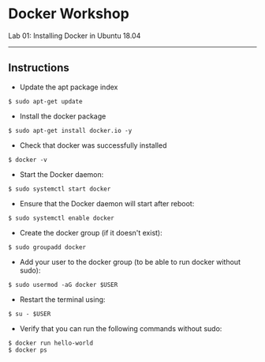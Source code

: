 # Docker Workshop
Lab 01: Installing Docker in Ubuntu 18.04

---

## Instructions

 - Update the apt package index
```
$ sudo apt-get update
```

 - Install the docker package
```
$ sudo apt-get install docker.io -y
```

 - Check that docker was successfully installed
```
$ docker -v
```

 - Start the Docker daemon:
```
$ sudo systemctl start docker
```

 - Ensure that the Docker daemon will start after reboot:
```
$ sudo systemctl enable docker
```

 - Create the docker group (if it doesn't exist):
```
$ sudo groupadd docker
```

 - Add your user to the docker group (to be able to run docker without sudo):
```
$ sudo usermod -aG docker $USER
```

 - Restart the terminal using:
```
$ su - $USER
```

 - Verify that you can run the following commands without sudo:
```
$ docker run hello-world
$ docker ps
```
